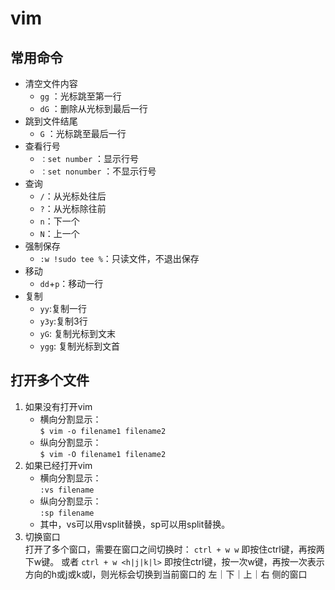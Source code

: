 # vim

## 常用命令

- 清空文件内容
  - `gg` ：光标跳至第一行
  - `dG` ：删除从光标到最后一行
- 跳到文件结尾
  - `G` ：光标跳至最后一行
- 查看行号
  - `：set number` ：显示行号
  - `：set nonumber` ：不显示行号
- 查询
  - `/`：从光标处往后
  - `?`：从光标除往前
  - `n`：下一个
  - `N`：上一个
- 强制保存
  - `:w !sudo tee %`：只读文件，不退出保存
- 移动
  - `dd`+`p`：移动一行
- 复制
  - `yy`:复制一行
  - `y3y`:复制3行
  - `yG`: 复制光标到文末
  - `ygg`: 复制光标到文首

## 打开多个文件

1. 如果没有打开vim
   - 横向分割显示：  
    `$ vim -o filename1 filename2`
   - 纵向分割显示：  
    `$ vim -O filename1 filename2`
2. 如果已经打开vim
   - 横向分割显示：  
    `:vs filename`
   - 纵向分割显示：  
    `:sp filename`
   - 其中，vs可以用vsplit替换，sp可以用split替换。
3. 切换窗口  
   打开了多个窗口，需要在窗口之间切换时：
   `ctrl + w w`
   即按住ctrl键，再按两下w键。
   或者 `ctrl + w <h|j|k|l>`
   即按住ctrl键，按一次w键，再按一次表示方向的h或j或k或l，则光标会切换到当前窗口的 左｜下｜上｜右 侧的窗口

